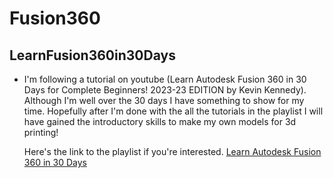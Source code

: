 # Fusion360

## LearnFusion360in30Days

* I'm following a tutorial on youtube (Learn Autodesk Fusion 360 in 30 Days for Complete Beginners! 2023-23 EDITION by Kevin Kennedy). Although I'm well over the 30 days I have something to show for my time. Hopefully after I'm done with the all the tutorials in the playlist I will have gained the introductory skills to make my own models for 3d printing!

  Here's the link to the playlist if you're interested. [Learn Autodesk Fusion 360 in 30 Days](https://www.youtube.com/playlist?list=PLrZ2zKOtC_-C4rWfapgngoe9o2-ng8ZBr)

